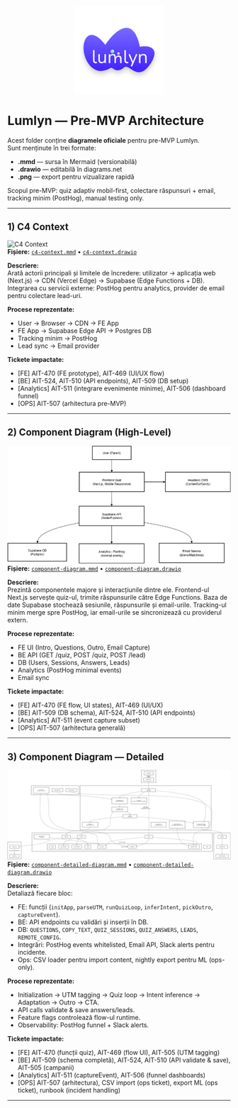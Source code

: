 <p align="center">
  <img src="./lumlyn-logo-512.png" alt="Lumlyn Logo" width="200"/>
</p>

# Lumlyn — Pre-MVP Architecture

Acest folder conține **diagramele oficiale** pentru pre-MVP Lumlyn.  
Sunt menținute în trei formate:  
- **.mmd** — sursa în Mermaid (versionabilă)  
- **.drawio** — editabilă în diagrams.net  
- **.png** — export pentru vizualizare rapidă  

Scopul pre-MVP: quiz adaptiv mobil-first, colectare răspunsuri + email, tracking minim (PostHog), manual testing only.

---

## 1) C4 Context

![C4 Context](./c4-context.png)  
**Fișiere:** [`c4-context.mmd`](./c4-context.mmd) • [`c4-context.drawio`](./c4-context.drawio)

**Descriere:**  
Arată actorii principali și limitele de încredere: utilizator → aplicația web (Next.js) → CDN (Vercel Edge) → Supabase (Edge Functions + DB). Integrarea cu servicii externe: PostHog pentru analytics, provider de email pentru colectare lead-uri.  

**Procese reprezentate:**  
- User → Browser → CDN → FE App  
- FE App → Supabase Edge API → Postgres DB  
- Tracking minim → PostHog  
- Lead sync → Email provider  

**Tickete impactate:**  
- [FE] AIT-470 (FE prototype), AIT-469 (UI/UX flow)  
- [BE] AIT-524, AIT-510 (API endpoints), AIT-509 (DB setup)  
- [Analytics] AIT-511 (integrare evenimente minime), AIT-506 (dashboard funnel)  
- [OPS] AIT-507 (arhitectura pre-MVP)  

---

## 2) Component Diagram (High-Level)

![Component](./component-diagram.png)  
**Fișiere:** [`component-diagram.mmd`](./component-diagram.mmd) • [`component-diagram.drawio`](./component-diagram.drawio)

**Descriere:**  
Prezintă componentele majore și interacțiunile dintre ele. Frontend-ul Next.js servește quiz-ul, trimite răspunsurile către Edge Functions. Baza de date Supabase stochează sesiunile, răspunsurile și email-urile. Tracking-ul minim merge spre PostHog, iar email-urile se sincronizează cu providerul extern.  

**Procese reprezentate:**  
- FE UI (Intro, Questions, Outro, Email Capture)  
- BE API (GET /quiz, POST /quiz, POST /lead)  
- DB (Users, Sessions, Answers, Leads)  
- Analytics (PostHog minimal events)  
- Email sync  

**Tickete impactate:**  
- [FE] AIT-470 (FE flow, UI states), AIT-469 (UI/UX)  
- [BE] AIT-509 (DB schema), AIT-524, AIT-510 (API endpoints)  
- [Analytics] AIT-511 (event capture subset)  
- [OPS] AIT-507 (arhitectura generală)  

---

## 3) Component Diagram — Detailed

![Component Detailed](./component-detailed-diagram.png)  
**Fișiere:** [`component-detailed-diagram.mmd`](./component-detailed-diagram.mmd) • [`component-detailed-diagram.drawio`](./component-detailed-diagram.drawio)

**Descriere:**  
Detaliază fiecare bloc:  
- FE: funcții (`initApp`, `parseUTM`, `runQuizLoop`, `inferIntent`, `pickOutro`, `captureEvent`).  
- BE: API endpoints cu validări și inserții în DB.  
- DB: `QUESTIONS`, `COPY_TEXT`, `QUIZ_SESSIONS`, `QUIZ_ANSWERS`, `LEADS`, `REMOTE_CONFIG`.  
- Integrări: PostHog events whitelisted, Email API, Slack alerts pentru incidente.  
- Ops: CSV loader pentru import content, nightly export pentru ML (ops-only).  

**Procese reprezentate:**  
- Initialization → UTM tagging → Quiz loop → Intent inference → Adaptation → Outro → CTA.  
- API calls validate & save answers/leads.  
- Feature flags controlează flow-ul runtime.  
- Observability: PostHog funnel + Slack alerts.  

**Tickete impactate:**  
- [FE] AIT-470 (funcții quiz), AIT-469 (flow UI), AIT-505 (UTM tagging)  
- [BE] AIT-509 (schema completă), AIT-524, AIT-510 (API validate & save), AIT-505 (campanii)  
- [Analytics] AIT-511 (captureEvent), AIT-506 (funnel dashboards)  
- [OPS] AIT-507 (arhitectura), CSV import (ops ticket), export ML (ops ticket), runbook (incident handling)  

---
